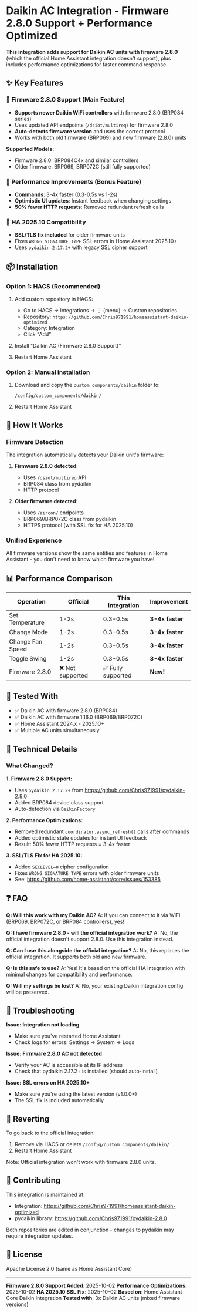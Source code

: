 # Daikin AC Integration - Firmware 2.8.0 Support + Performance Optimized

**This integration adds support for Daikin AC units with firmware 2.8.0** (which the official Home Assistant integration doesn't support), plus includes performance optimizations for faster command response.

## ✨ Key Features

### 🎯 Firmware 2.8.0 Support (Main Feature)
- **Supports newer Daikin WiFi controllers** with firmware 2.8.0 (BRP084 series)
- Uses updated API endpoints (`/dsiot/multireq`) for firmware 2.8.0
- **Auto-detects firmware version** and uses the correct protocol
- Works with both old firmware (BRP069) and new firmware (2.8.0) units

**Supported Models:**
- Firmware 2.8.0: BRP084C4x and similar controllers
- Older firmware: BRP069, BRP072C (still fully supported)

### 🚀 Performance Improvements (Bonus Feature)
- **Commands**: 3-4x faster (0.3-0.5s vs 1-2s)
- **Optimistic UI updates**: Instant feedback when changing settings
- **50% fewer HTTP requests**: Removed redundant refresh calls

### 🔧 HA 2025.10 Compatibility
- **SSL/TLS fix included** for older firmware units
- Fixes `WRONG_SIGNATURE_TYPE` SSL errors in Home Assistant 2025.10+
- Uses `pydaikin 2.17.2+` with legacy SSL cipher support

## 📦 Installation

### Option 1: HACS (Recommended)

1. Add custom repository in HACS:
   - Go to HACS → Integrations → ⋮ (menu) → Custom repositories
   - Repository: `https://github.com/Chris971991/homeassistant-daikin-optimized`
   - Category: Integration
   - Click "Add"

2. Install "Daikin AC (Firmware 2.8.0 Support)"

3. Restart Home Assistant

### Option 2: Manual Installation

1. Download and copy the `custom_components/daikin` folder to:
   ```
   /config/custom_components/daikin/
   ```

2. Restart Home Assistant

## 🔄 How It Works

### Firmware Detection
The integration automatically detects your Daikin unit's firmware:

1. **Firmware 2.8.0 detected**:
   - Uses `/dsiot/multireq` API
   - BRP084 class from pydaikin
   - HTTP protocol

2. **Older firmware detected**:
   - Uses `/aircon/` endpoints
   - BRP069/BRP072C class from pydaikin
   - HTTPS protocol (with SSL fix for HA 2025.10)

### Unified Experience
All firmware versions show the same entities and features in Home Assistant - you don't need to know which firmware you have!

## 📊 Performance Comparison

| Operation | Official | This Integration | Improvement |
|-----------|----------|------------------|-------------|
| Set Temperature | 1-2s | 0.3-0.5s | **3-4x faster** |
| Change Mode | 1-2s | 0.3-0.5s | **3-4x faster** |
| Change Fan Speed | 1-2s | 0.3-0.5s | **3-4x faster** |
| Toggle Swing | 1-2s | 0.3-0.5s | **3-4x faster** |
| Firmware 2.8.0 | ❌ Not supported | ✅ Fully supported | **New!** |

## 🧪 Tested With

- ✅ Daikin AC with firmware 2.8.0 (BRP084)
- ✅ Daikin AC with firmware 1.16.0 (BRP069/BRP072C)
- ✅ Home Assistant 2024.x - 2025.10+
- ✅ Multiple AC units simultaneously

## 🔧 Technical Details

### What Changed?

**1. Firmware 2.8.0 Support:**
- Uses `pydaikin 2.17.2+` from https://github.com/Chris971991/pydaikin-2.8.0
- Added BRP084 device class support
- Auto-detection via `DaikinFactory`

**2. Performance Optimizations:**
- Removed redundant `coordinator.async_refresh()` calls after commands
- Added optimistic state updates for instant UI feedback
- Result: 50% fewer HTTP requests = 3-4x faster

**3. SSL/TLS Fix for HA 2025.10:**
- Added `SECLEVEL=0` cipher configuration
- Fixes `WRONG_SIGNATURE_TYPE` errors with older firmware units
- See: https://github.com/home-assistant/core/issues/153385

## ❓ FAQ

**Q: Will this work with my Daikin AC?**
A: If you can connect to it via WiFi (BRP069, BRP072C, or BRP084 controllers), yes!

**Q: I have firmware 2.8.0 - will the official integration work?**
A: No, the official integration doesn't support 2.8.0. Use this integration instead.

**Q: Can I use this alongside the official integration?**
A: No, this replaces the official integration. It supports both old and new firmware.

**Q: Is this safe to use?**
A: Yes! It's based on the official HA integration with minimal changes for compatibility and performance.

**Q: Will my settings be lost?**
A: No, your existing Daikin integration config will be preserved.

## 🐛 Troubleshooting

**Issue: Integration not loading**
- Make sure you've restarted Home Assistant
- Check logs for errors: Settings → System → Logs

**Issue: Firmware 2.8.0 AC not detected**
- Verify your AC is accessible at its IP address
- Check that pydaikin 2.17.2+ is installed (should auto-install)

**Issue: SSL errors on HA 2025.10+**
- Make sure you're using the latest version (v1.0.0+)
- The SSL fix is included automatically

## 🔄 Reverting

To go back to the official integration:
1. Remove via HACS or delete `/config/custom_components/daikin/`
2. Restart Home Assistant

Note: Official integration won't work with firmware 2.8.0 units.

## 📝 Contributing

This integration is maintained at:
- Integration: https://github.com/Chris971991/homeassistant-daikin-optimized
- pydaikin library: https://github.com/Chris971991/pydaikin-2.8.0

Both repositories are edited in conjunction - changes to pydaikin may require integration updates.

## 📄 License

Apache License 2.0 (same as Home Assistant Core)

---

**Firmware 2.8.0 Support Added**: 2025-10-02
**Performance Optimizations**: 2025-10-02
**HA 2025.10 SSL Fix**: 2025-10-02
**Based on**: Home Assistant Core Daikin Integration
**Tested with**: 3x Daikin AC units (mixed firmware versions)
